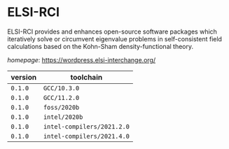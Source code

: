 # ELSI-RCI

ELSI-RCI provides and enhances open-source software packages which iteratively solve or circumvent eigenvalue problems in self-consistent field calculations based on the Kohn-Sham density-functional theory.

*homepage*: <https://wordpress.elsi-interchange.org/>

version | toolchain
--------|----------
``0.1.0`` | ``GCC/10.3.0``
``0.1.0`` | ``GCC/11.2.0``
``0.1.0`` | ``foss/2020b``
``0.1.0`` | ``intel/2020b``
``0.1.0`` | ``intel-compilers/2021.2.0``
``0.1.0`` | ``intel-compilers/2021.4.0``
